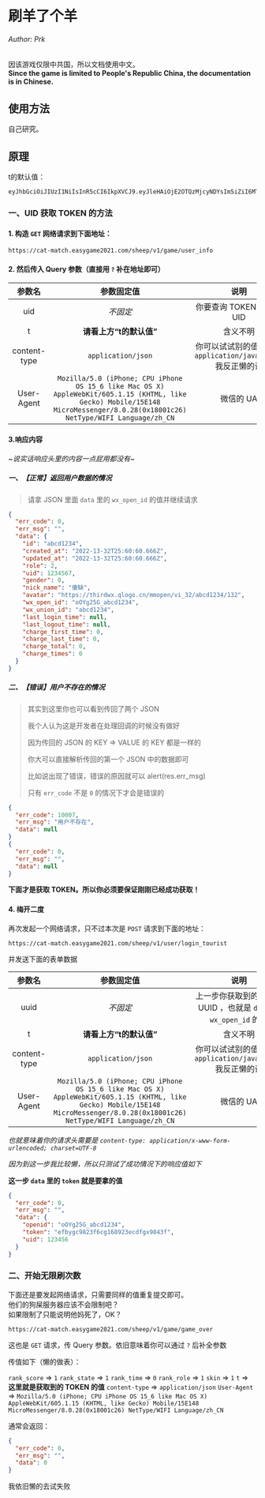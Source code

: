 # 刷羊了个羊

###### Author: Prk

因该游戏仅限中共国，所以文档使用中文。  
**Since the game is limited to People's Republic China, the documentation is in Chinese.**


## 使用方法

自己研究。


## 原理

t的默认值：

``` text
eyJhbGciOiJIUzI1NiIsInR5cCI6IkpXVCJ9.eyJleHAiOjE2OTQzMjcyNDYsIm5iZiI6MTY2MzIyNTA0NiwiaWF0IjoxNjYzMjIzMjQ2LCJqdGkiOiJDTTpjYXRfbWF0Y2g6bHQxMjM0NTYiLCJvcGVuX2lkIjoiIiwidWlkIjo4MzU0MzAxNCwiZGVidWciOiIiLCJsYW5nIjoiIn0.5qpiRRjxwUmN1U8Qst8dFBMWMQyWi26DcfTgHIITZds
```

### 一、UID 获取 TOKEN 的方法

#### 1. 构造 `GET` 网络请求到下面地址：

``` url
https://cat-match.easygame2021.com/sheep/v1/game/user_info
```

#### 2. 然后传入 Query 参数（直接用 `?` 补在地址即可）

| 参数名         | 参数固定值 | 说明                      |
| :-----------: | :-------: | :----------------------: |
| uid           | _不固定_   | 你要查询 TOKEN 的账号 UID |
| t             | **请看上方“t的默认值”** | 含义不明 |
| content-type  | `application/json`  | 你可以试试别的值，比如 `application/javascript` 我反正懒的试 |
| User-Agent    | `Mozilla/5.0 (iPhone; CPU iPhone OS 15_6 like Mac OS X) AppleWebKit/605.1.15 (KHTML, like Gecko) Mobile/15E148 MicroMessenger/8.0.28(0x18001c26) NetType/WIFI Language/zh_CN`| 微信的 UA |

#### 3.响应内容

~_说实话响应头里的内容一点屁用都没有_~

##### 一、【**正常**】返回用户数据的情况

> 请拿 JSON 里面 `data` 里的 `wx_open_id` 的值并继续请求

``` json
{
  "err_code": 0,
  "err_msg": "",
  "data": {
    "id": "abcd1234",
    "created_at": "2022-13-32T25:60:60.666Z",
    "updated_at": "2022-13-32T25:60:60.666Z",
    "role": 2,
    "uid": 1234567,
    "gender": 0,
    "nick_name": "傻缺",
    "avatar": "https://thirdwx.qlogo.cn/mmopen/vi_32/abcd1234/132",
    "wx_open_id": "oOYg25G_abcd1234",
    "wx_union_id": "abcd1234",
    "last_login_time": null,
    "last_logout_time": null,
    "charge_first_time": 0,
    "charge_last_time": 0,
    "charge_total": 0,
    "charge_times": 0
  }
}
```


##### 二、【**错误**】用户不存在的情况

> 其实到这里你也可以看到传回了两个 JSON
> 
> 我个人认为这是开发者在处理回调的时候没有做好
> 
> 因为传回的 JSON 的 KEY => VALUE 的 KEY 都是一样的
> 
> 你大可以直接解析传回的第一个 JSON 中的数据即可
> 
> 比如说出现了错误，错误的原因就可以 alert(res.err_msg)
> 
> 只有 `err_code` 不是 `0` 的情况下才会是错误的

``` json
{
  "err_code": 10007,
  "err_msg": "用户不存在",
  "data": null
}
{
  "err_code": 0,
  "err_msg": "",
  "data": null
}
```


**下面才是获取 TOKEN。所以你必须要保证刚刚已经成功获取！**

#### 4. 梅开二度

再次发起一个网络请求，只不过本次是 `POST` 请求到下面的地址：

``` url
https://cat-match.easygame2021.com/sheep/v1/user/login_tourist
```

并发送下面的表单数据

| 参数名         | 参数固定值 | 说明                      |
| :-----------: | :-------: | :----------------------: |
| uuid           | _不固定_   | 上一步你获取到的微信的 UUID ，也就是 `data` 中 `wx_open_id` 的值 |
| t             | **请看上方“t的默认值”** | 含义不明 |
| content-type  | `application/json`  | 你可以试试别的值，比如 `application/javascript` 我反正懒的试 |
| User-Agent    | `Mozilla/5.0 (iPhone; CPU iPhone OS 15_6 like Mac OS X) AppleWebKit/605.1.15 (KHTML, like Gecko) Mobile/15E148 MicroMessenger/8.0.28(0x18001c26) NetType/WIFI Language/zh_CN`| 微信的 UA |

_也就意味着你的请求头需要是 `content-type: application/x-www-form-urlencoded; charset=UTF-8`_

_因为到这一步我比较懒，所以只测试了成功情况下的响应值如下_

**这一步 `data` 里的 `token` 就是要拿的值**

``` json
{
  "err_code": 0,
  "err_msg": "",
  "data": {
    "openid": "oOYg25G_abcd1234",
    "token": "efbygc9823f6cg168923ecdfgx9843f",
    "uid": 123456
  }
}
```

### 二、开始无限刷次数

下面还是要发起网络请求，只需要同样的值重复提交即可。  
他们的狗屎服务器应该不会限制吧？  
如果限制了只能说明他妈死了，OK？

``` url
https://cat-match.easygame2021.com/sheep/v1/game/game_over
```

这也是 `GET` 请求，传 Query 参数。依旧意味着你可以通过 `?` 后补全参数

传值如下（懒的做表）：

`rank_score`    =>  `1`
`rank_state`    =>  `1`
`rank_time`     =>  `0`
`rank_role`     =>  `1`
`skin`          =>  `1`
`t`             =>  **这里就是获取到的 TOKEN 的值**
`content-type`  =>  `application/json`
`User-Agent`    =>  `Mozilla/5.0 (iPhone; CPU iPhone OS 15_6 like Mac OS X) AppleWebKit/605.1.15 (KHTML, like Gecko) Mobile/15E148 MicroMessenger/8.0.28(0x18001c26) NetType/WIFI Language/zh_CN`

通常会返回：

``` json
{
  "err_code": 0,
  "err_msg": "",
  "data": 0
}
```

我依旧懒的去试失败
